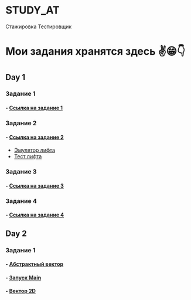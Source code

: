 # STUDY_AT
Стажировка Тестировщик


# Мои задания хранятся здесь ✌😁👇

## Day 1

### Задание 1

#### - [Ссылка на задание 1](task_1.txt)

### Задание 2

#### - [Ссылка на задание 2](task_2.txt)

+ [Эмулятор лифта](building.py)
+ [Тест лифта](testbuilding.py)

### Задание 3

#### - [Ссылка на задание 3](task_3.txt)

### Задание 4

#### - [Ссылка на задание 4](task_4)

## Day 2

### Задание 1

#### - [Абстрактный вектор](Day_2/src/com/vector/Vector2d.java)
#### - [Запуск Main](Day_2/src/com/vector/Main.java)
#### - [Вектор 2D](Day_2/src/com/vector/Vector2d.java)

